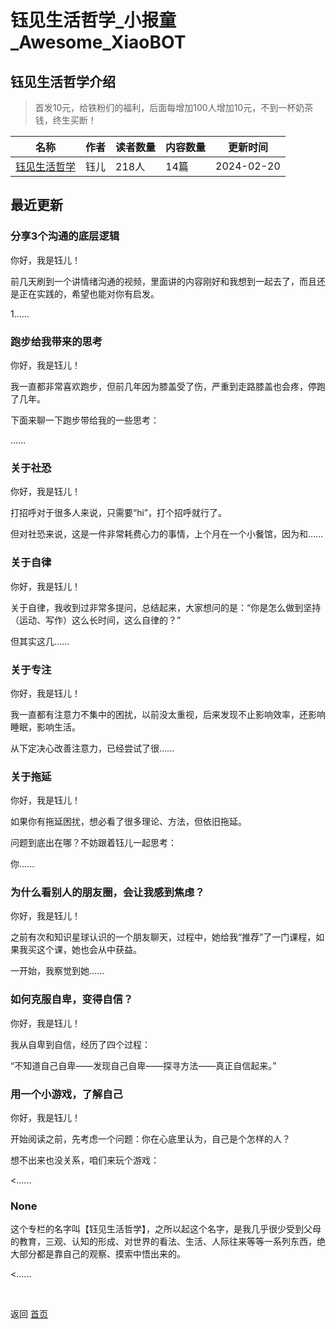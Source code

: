 # 钰见生活哲学_小报童_Awesome_XiaoBOT

## 钰见生活哲学介绍
> 首发10元，给铁粉们的福利，后面每增加100人增加10元，不到一杯奶茶钱，终生买断！  
  


|名称|作者|读者数量|内容数量|更新时间|
|---|---|---|---|---|
|[钰见生活哲学](https://xiaobot.net/p/woxiaole357?refer=9c3f1c95-a052-465a-9902-f6d75080262a)|钰儿|218人|14篇|2024-02-20|

## 最近更新
### 分享3个沟通的底层逻辑

你好，我是钰儿！

前几天刷到一个讲情绪沟通的视频，里面讲的内容刚好和我想到一起去了，而且还是正在实践的，希望也能对你有启发。

1......

### 跑步给我带来的思考

你好，我是钰儿！

我一直都非常喜欢跑步，但前几年因为膝盖受了伤，严重到走路膝盖也会疼，停跑了几年。

下面来聊一下跑步带给我的一些思考：

......

### 关于社恐

你好，我是钰儿！

打招呼对于很多人来说，只需要“hi”，打个招呼就行了。

但对社恐来说，这是一件非常耗费心力的事情，上个月在一个小餐馆，因为和......

### 关于自律

你好，我是钰儿！

关于自律，我收到过非常多提问，总结起来，大家想问的是：“你是怎么做到坚持（运动、写作）这么长时间，这么自律的？”

但其实这几......

### 关于专注

你好，我是钰儿！

我一直都有注意力不集中的困扰，以前没太重视，后来发现不止影响效率，还影响睡眠，影响生活。

从下定决心改善注意力，已经尝试了很......

### 关于拖延

你好，我是钰儿！

如果你有拖延困扰，想必看了很多理论、方法，但依旧拖延。

问题到底出在哪？不妨跟着钰儿一起思考：

你......

### 为什么看别人的朋友圈，会让我感到焦虑？

你好，我是钰儿！

之前有次和知识星球认识的一个朋友聊天，过程中，她给我“推荐”了一门课程，如果我买这个课，她也会从中获益。

一开始，我察觉到她......

### 如何克服自卑，变得自信？

你好，我是钰儿！

我从自卑到自信，经历了四个过程：

“不知道自己自卑——发现自己自卑——探寻方法——真正自信起来。”

### 用一个小游戏，了解自己

你好，我是钰儿！

开始阅读之前，先考虑一个问题：你在心底里认为，自己是个怎样的人？

想不出来也没关系，咱们来玩个游戏：

<......

### None

这个专栏的名字叫【钰见生活哲学】，之所以起这个名字，是我几乎很少受到父母的教育，三观、认知的形成、对世界的看法、生活、人际往来等等一系列东西，绝大部分都是靠自己的观察、摸索中悟出来的。

<......


<a href="https://github.com/Reno9527/awesome-xiaobot" style="color: white; text-decoration: none;">awesome-xiaobot</a>

返回 [首页](../README.md)
